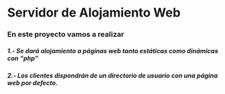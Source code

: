 # Servidor de Alojamiento Web
### En este proyecto vamos a realizar
##### 1.- Se dará alojamiento a páginas web tanto estáticas como dinámicas con “php”
##### 2.- Los clientes dispondrán de un directorio de usuario con una página web por defecto. 
